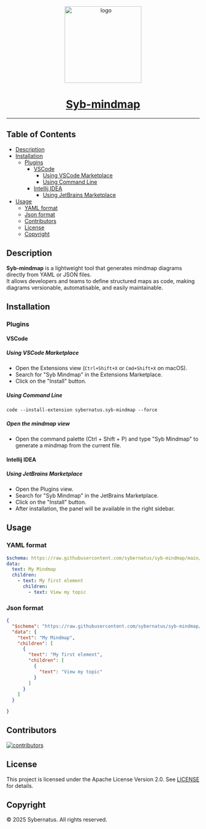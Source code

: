  <div align="center">
    <a href="https://github.com/sybernatus/syb-mindmap">
        <img width="200px" src="./assets/logo/logo.svg" alt="logo">
        <h1 style="width: 200px;">Syb-mindmap</h1>
    </a>
</div>

---

## Table of Contents

- [Description](#description)
- [Installation](#installation)
  - [Plugins](#plugins)
    - [VSCode](#vscode)
      - [Using VSCode Marketplace](#using-vscode-marketplace)
      - [Using Command Line](#using-command-line)
    - [Intellij IDEA](#intellij-idea)
      - [Using JetBrains Marketplace](#using-jetbrains-marketplace)
- [Usage](#usage)
    - [YAML format](#yaml-format)
    - [Json format](#json-format)
  - [Contributors](#contributors)
  - [License](#license)
  - [Copyright](#copyright)

## Description

**Syb-mindmap** is a lightweight tool that generates mindmap diagrams directly from YAML or JSON files.  
It allows developers and teams to define structured maps as code, making diagrams versionable, automatisable, and easily maintainable.

## Installation

### Plugins

#### VSCode

##### Using VSCode Marketplace

- Open the Extensions view (`Ctrl+Shift+X` or `Cmd+Shift+X` on macOS).
- Search for "Syb Mindmap" in the Extensions Marketplace.
- Click on the "Install" button.

##### Using Command Line

```shell
code --install-extension sybernatus.syb-mindmap --force
```

##### Open the mindmap view
- Open the command palette (Ctrl + Shift + P) and type "Syb Mindmap" to generate a mindmap from the current file.

#### Intellij IDEA

##### Using JetBrains Marketplace

- Open the Plugins view.
- Search for "Syb Mindmap" in the JetBrains Marketplace.
- Click on the "Install" button.
- After installation, the panel will be available in the right sidebar.

## Usage

### YAML format

```yaml
$schema: https://raw.githubusercontent.com/sybernatus/syb-mindmap/main/assets/schemas/mindmap.schema.yaml
data:
  text: My Mindmap
  children:
    - text: My first element
      children:
        - text: View my topic
```

### Json format

```json
{
  "$schema": "https://raw.githubusercontent.com/sybernatus/syb-mindmap/main/assets/schemas/mindmap.schema.yaml",
  "data": {
    "text": "My Mindmap",
    "children": [
      {
        "text": "My first element",
        "children": [
          {
            "text": "View my topic"
          }
        ]
      }
    ]
  }

}
```

## Contributors

<a href="https://github.com/sybernatus/syb-mindmap/graphs/contributors">
  <img src="https://contrib.rocks/image?repo=sybernatus/syb-mindmap"  alt="contributors"/>
</a>


## License

This project is licensed under the Apache License Version 2.0.
See [LICENSE](./LICENSE) for details.

## Copyright

© 2025 Sybernatus. All rights reserved.
